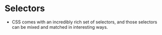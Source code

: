 # Selectors

- CSS comes with an incredibly rich set of selectors, and those selectors can be mixed and matched in interesting ways.

